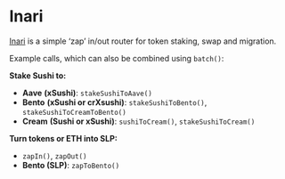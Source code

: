 # Inari

[Inari](https://etherscan.io/address/0xbD3d5153fe074EF07ECC3696785BA66849bEb84B#code) is a simple ‘zap’ in/out router for token staking, swap and migration.

Example calls, which can also be combined using `batch()`:

**Stake Sushi to:**

* **Aave** **(xSushi)**: `stakeSushiToAave()`
* **Bento** **(xSushi or crXsushi)**: `stakeSushiToBento()`, `stakeSushiToCreamToBento()`
* **Cream** **(Sushi or xSushi)**: `sushiToCream()`, `stakeSushiToCream()`

**Turn tokens or ETH into SLP:**

* `zapIn()`, `zapOut()` 
* **Bento (SLP)**: `zapToBento()`
